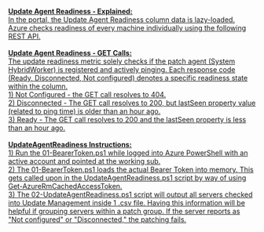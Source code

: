 <b><u>Update Agent Readiness - Explained:</b>
<br>In the portal, the Update Agent Readiness column data is lazy-loaded. Azure checks readiness of every machine individually using the following <a href="https://docs.microsoft.com/en-us/rest/api/automation/hybridrunbookworkergroup/get">REST API</a>. 
<br><br><b>Update Agent Readiness - GET Calls:</b>
<br>The update readiness metric solely checks if the patch agent (System HybridWorker) is registered and actively pinging. Each response code (Ready, Disconnected, Not configured) denotes a specific readiness state within the column.
<br>1) <u>Not Configured</u> - the GET call resolves to 404.
<br>2) <u>Disconnected</u> - The GET call resolves to 200, but lastSeen property value (related to ping time) is older than an hour ago.
<br>3) <u>Ready</u> - The GET call resolves to 200 and the lastSeen property is less than an hour ago. 
<br><br><b>UpdateAgentReadiness Instructions:</b>
<br>1) Run the 01-BearerToken.ps1 while logged into Azure PowerShell with an active account and pointed at the working sub.
<br>2) The 01-BearerToken.ps1 loads the actual Bearer Token into memory. This gets called upon in the UpdateAgentReadiness.ps1
script by way of using Get-AzureRmCachedAccessToken.
<br>3) The 02-UpdateAgentReadiness.ps1 script will output all servers checked into Update Management inside 1 .csv file. Having
this information will be helpful if grouping servers within a patch group. If the server reports as "Not configured" or 
"Disconnected," the patching fails.
